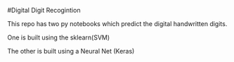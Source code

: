 #Digital Digit Recogintion

This repo has two py notebooks which predict the digital handwritten digits.

One is built using the sklearn(SVM)


The other is built using a Neural Net (Keras)  
